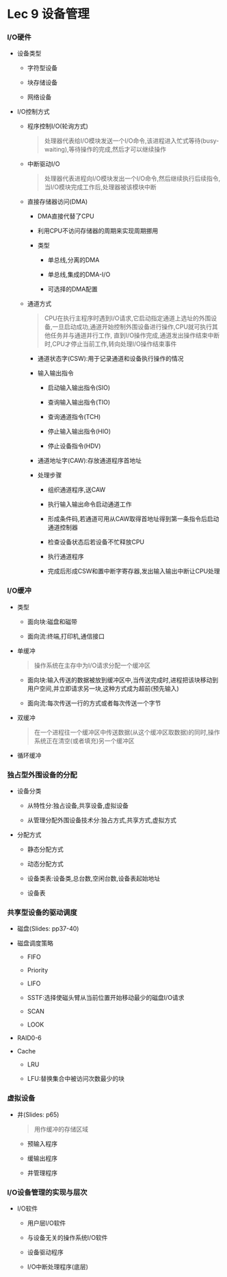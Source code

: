 # Lec 9 设备管理

### I/O硬件

+ 设备类型

	- 字符型设备
	
	- 块存储设备
	
	- 网络设备
	
+ I/O控制方式

	- 程序控制I/O(轮询方式)
	
		> 处理器代表给I/O模块发送一个I/O命令,该进程进入忙式等待(busy-waiting),等待操作的完成,然后才可以继续操作
	
	- 中断驱动I/O
		
		> 处理器代表进程向I/O模块发出一个I/O命令,然后继续执行后续指令,当I/O模块完成工作后,处理器被该模块中断
	
	- 直接存储器访问(DMA)
	
		+ DMA直接代替了CPU
		
		+ 利用CPU不访问存储器的周期来实现周期挪用
		
		+ 类型
		
			- 单总线,分离的DMA
			
			- 单总线,集成的DMA-I/O
			
			- 可选择的DMA配置
		
	- 通道方式
	
		> CPU在执行主程序时遇到I/O请求,它启动指定通道上选址的外围设备,一旦启动成功,通道开始控制外围设备进行操作,CPU就可执行其他任务并与通道并行工作, 直到I/O操作完成,通道发出操作结束中断时,CPU才停止当前工作,转向处理I/O操作结束事件
		
		+ 通道状态字(CSW):用于记录通道和设备执行操作的情况
		
		+ 输入输出指令
		
			- 启动输入输出指令(SIO)
			
			- 查询输入输出指令(TIO)
			
			- 查询通道指令(TCH)
			
			- 停止输入输出指令(HIO)
			
			- 停止设备指令(HDV)
		
		+ 通道地址字(CAW):存放通道程序首地址
			
		+ 处理步骤
			
			- 组织通道程序,送CAW
			
			- 执行输入输出命令启动通道工作
			
			- 形成条件码,若通道可用从CAW取得首地址得到第一条指令后启动通道控制器
			
			- 检查设备状态后若设备不忙释放CPU
			
			- 执行通道程序
			
			- 完成后形成CSW和置中断字寄存器,发出输入输出中断让CPU处理
			
### I/O缓冲

+ 类型

	- 面向块:磁盘和磁带
	
	- 面向流:终端,打印机,通信接口
	
+ 单缓冲

	> 操作系统在主存中为I/O请求分配一个缓冲区

	- 面向块:输入传送的数据被放到缓冲区中,当传送完成时,进程把该块移动到用户空间,并立即请求另一块,这种方式成为超前(预先输入)
	
	- 面向流:每次传送一行的方式或者每次传送一个字节
	
+ 双缓冲

	> 在一个进程往一个缓冲区中传送数据(从这个缓冲区取数据)的同时,操作系统正在清空(或者填充)另一个缓冲区 
	
+ 循环缓冲

### 独占型外围设备的分配

+ 设备分类
	
	- 从特性分:独占设备,共享设备,虚拟设备
	
	- 从管理分配外围设备技术分:独占方式,共享方式,虚拟方式
	
+ 分配方式

	- 静态分配方式
	
	- 动态分配方式

	- 设备类表:设备类,总台数,空闲台数,设备表起始地址

	- 设备表

### 共享型设备的驱动调度

+ 磁盘(Slides: pp37-40)

+ 磁盘调度策略

	- FIFO

	- Priority

	- LIFO

	- SSTF:选择使磁头臂从当前位置开始移动最少的磁盘I/O请求

	- SCAN

	- LOOK

+ RAID0-6

+ Cache

	- LRU

	- LFU:替换集合中被访问次数最少的块

### 虚拟设备

+ 井(Slides: p65)

	> 用作缓冲的存储区域

	+ 预输入程序

	+ 缓输出程序

	+ 井管理程序

###  I/O设备管理的实现与层次

+ I/O软件

	- 用户层I/O软件

	- 与设备无关的操作系统I/O软件

	- 设备驱动程序

	- I/O中断处理程序(底层)
